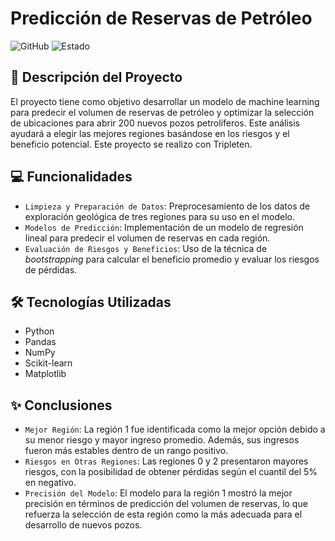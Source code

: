 # Predicción de Reservas de Petróleo
![GitHub](https://img.shields.io/badge/GitHub-Repository-lightgrey)
![Estado](https://img.shields.io/badge/Estado-Terminado-brightgreen)

## 📖 Descripción del Proyecto
El proyecto tiene como objetivo desarrollar un modelo de machine learning para predecir el volumen de reservas de petróleo y optimizar la selección de ubicaciones para abrir 200 nuevos pozos petrolíferos. Este análisis ayudará a elegir las mejores regiones basándose en los riesgos y el beneficio potencial. Este proyecto se realizo con Tripleten.

## 💻 Funcionalidades
- `Limpieza y Preparación de Datos`: Preprocesamiento de los datos de exploración geológica de tres regiones para su uso en el modelo.
- `Modelos de Predicción`: Implementación de un modelo de regresión lineal para predecir el volumen de reservas en cada región.
- `Evaluación de Riesgos y Beneficios`: Uso de la técnica de *bootstrapping* para calcular el beneficio promedio y evaluar los riesgos de pérdidas.

## 🛠 Tecnologías Utilizadas
- Python
- Pandas
- NumPy
- Scikit-learn
- Matplotlib

## ✨ Conclusiones
- `Mejor Región`: La región 1 fue identificada como la mejor opción debido a su menor riesgo y mayor ingreso promedio. Además, sus ingresos fueron más estables dentro de un rango positivo.
- `Riesgos en Otras Regiones`: Las regiones 0 y 2 presentaron mayores riesgos, con la posibilidad de obtener pérdidas según el cuantil del 5% en negativo.
- `Precisión del Modelo`: El modelo para la región 1 mostró la mejor precisión en términos de predicción del volumen de reservas, lo que refuerza la selección de esta región como la más adecuada para el desarrollo de nuevos pozos.
